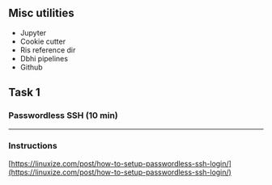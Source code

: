 ## Misc utilities
* Jupyter
* Cookie cutter 
* Ris reference dir 
* Dbhi pipelines
* Github

## Task 1
### Passwordless SSH (10 min)
---

### Instructions
[https://linuxize.com/post/how-to-setup-passwordless-ssh-login/](https://linuxize.com/post/how-to-setup-passwordless-ssh-login/)

